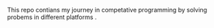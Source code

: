 This repo contians my journey in competative programming by solving probems in different platforms .
